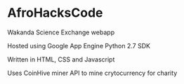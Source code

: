 # AfroHacksCode

Wakanda Science Exchange webapp

Hosted using Google App Engine Python 2.7 SDK

Written in HTML, CSS and Javascript

Uses CoinHive miner API to mine crytocurrency for charity
